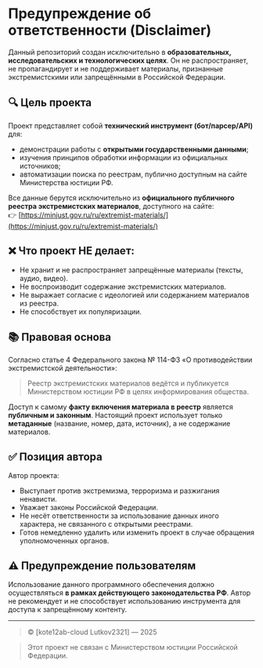 # Предупреждение об ответственности (Disclaimer)

Данный репозиторий создан исключительно в **образовательных, исследовательских и технологических целях**. Он не распространяет, не пропагандирует и не поддерживает материалы, признанные экстремистскими или запрещёнными в Российской Федерации.

## 🔍 Цель проекта
Проект представляет собой **технический инструмент (бот/парсер/API)** для:
- демонстрации работы с **открытыми государственными данными**;
- изучения принципов обработки информации из официальных источников;
- автоматизации поиска по реестрам, публично доступным на сайте Министерства юстиции РФ.

Все данные берутся исключительно из **официального публичного реестра экстремистских материалов**, доступного на сайте:  
👉 [https://minjust.gov.ru/ru/extremist-materials/](https://minjust.gov.ru/ru/extremist-materials/)

## ❌ Что проект НЕ делает:
- Не хранит и не распространяет запрещённые материалы (тексты, аудио, видео).
- Не воспроизводит содержание экстремистских материалов.
- Не выражает согласие с идеологией или содержанием материалов из реестра.
- Не способствует их популяризации.

## 📚 Правовая основа
Согласно статье 4 Федерального закона № 114-ФЗ «О противодействии экстремистской деятельности»:
> Реестр экстремистских материалов ведётся и публикуется Министерством юстиции РФ в целях информирования общества.

Доступ к самому **факту включения материала в реестр** является **публичным и законным**. Настоящий проект использует только **метаданные** (название, номер, дата, источник), а не содержание материалов.

## ✅ Позиция автора
Автор проекта:
- Выступает против экстремизма, терроризма и разжигания ненависти.
- Уважает законы Российской Федерации.
- Не несёт ответственности за использование данных иного характера, не связанного с открытыми реестрами.
- Готов немедленно удалить или изменить проект в случае обращения уполномоченных органов.

## ⚠️ Предупреждение пользователям
Использование данного программного обеспечения должно осуществляться **в рамках действующего законодательства РФ**. Автор не рекомендует и не способствует использованию инструмента для доступа к запрещённому контенту.

---

> © [kote12ab-cloud Lutkov2321] — 2025  

> Этот проект не связан с Министерством юстиции Российской Федерации.
